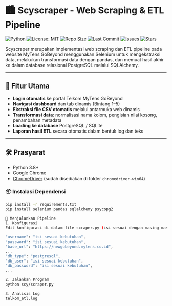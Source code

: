 # 🏙️ Scyscraper - Web Scraping & ETL Pipeline

[![Python](https://img.shields.io/badge/Python-3.8%2B-blue.svg)](https://www.python.org/)
[![License: MIT](https://img.shields.io/badge/License-MIT-yellow.svg)](https://opensource.org/licenses/MIT)
[![Repo Size](https://img.shields.io/github/repo-size/Ersaoktaviannn/Scyscraper)](https://github.com/Ersaoktaviannn/Scyscraper)
[![Last Commit](https://img.shields.io/github/last-commit/Ersaoktaviannn/Scyscraper)](https://github.com/Ersaoktaviannn/Scyscraper/commits/main)
[![Issues](https://img.shields.io/github/issues/Ersaoktaviannn/Scyscraper)](https://github.com/Ersaoktaviannn/Scyscraper/issues)
[![Stars](https://img.shields.io/github/stars/Ersaoktaviannn/Scyscraper?style=social)](https://github.com/Ersaoktaviannn/Scyscraper/stargazers)

Scyscraper merupakan implementasi web scraping dan ETL pipeline pada website MyTens GoBeyond menggunakan Selenium untuk mengekstraksi data, melakukan transformasi data dengan pandas, dan memuat hasil akhir ke dalam database relasional PostgreSQL melalui SQLAlchemy.

---
## 🔧 Fitur Utama

-  **Login otomatis** ke portal Telkom MyTens GoBeyond
-  **Navigasi dashboard** dan tab dinamis (Bintang 1–5)
-  **Ekstraksi file CSV otomatis** melalui antarmuka web dinamis
-  **Transformasi data**: normalisasi nama kolom, pengisian nilai kosong, penambahan metadata
-  **Loading ke database** PostgreSQL / SQLite
-  **Laporan hasil ETL** secara otomatis dalam bentuk log dan teks
---

## 🛠️ Prasyarat

- Python 3.8+
- Google Chrome
- [ChromeDriver](https://chromedriver.chromium.org/downloads) (sudah disediakan di folder `chromedriver-win64`)

### 📦 Instalasi Dependensi

```bash
pip install -r requirements.txt
pip install selenium pandas sqlalchemy psycopg2

🚀 Menjalankan Pipeline
1. Konfigurasi
Edit konfigurasi di dalam file scraper.py (isi sesuai dengan masing masing management account):

"username": "isi sesuai kebutuhan",
"password": "isi sesuai kebutuhan",
"base_url": "https://newgobeyond.mytens.co.id",
...
"db_type": "postgresql",
"db_user": "isi sesuai kebutuhan",
"db_password": "isi sesuai kebutuhan",
...

2. Jalankan Program
python scy/scraper.py 

3. Analisis Log
telkom_etl.log
